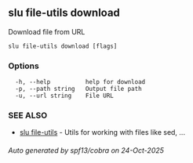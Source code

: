 ## slu file-utils download

Download file from URL

```
slu file-utils download [flags]
```

### Options

```
  -h, --help          help for download
  -p, --path string   Output file path
  -u, --url string    File URL
```

### SEE ALSO

* [slu file-utils](slu_file-utils.md)	 - Utils for working with files like sed, ...

###### Auto generated by spf13/cobra on 24-Oct-2025
